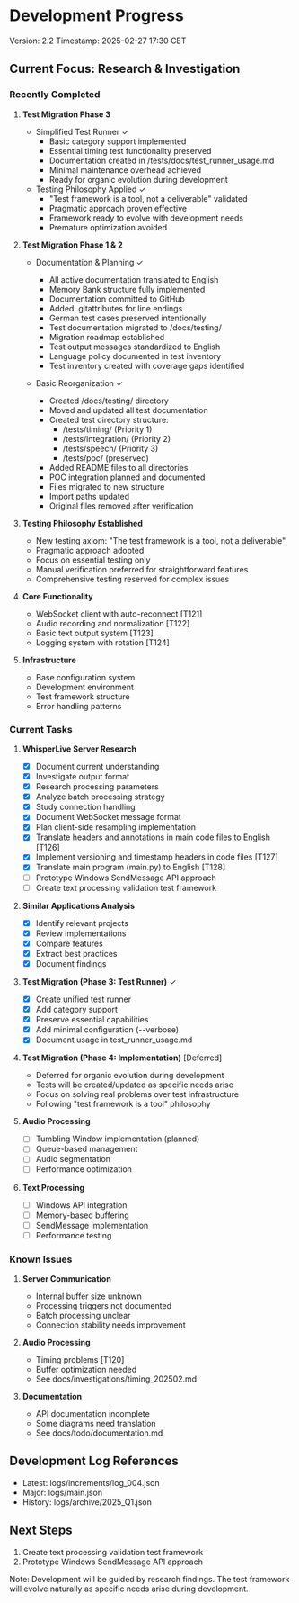 # Development Progress
Version: 2.2
Timestamp: 2025-02-27 17:30 CET

## Current Focus: Research & Investigation

### Recently Completed
1. **Test Migration Phase 3**
   - Simplified Test Runner ✓
     * Basic category support implemented
     * Essential timing test functionality preserved
     * Documentation created in /tests/docs/test_runner_usage.md
     * Minimal maintenance overhead achieved
     * Ready for organic evolution during development
   - Testing Philosophy Applied ✓
     * "Test framework is a tool, not a deliverable" validated
     * Pragmatic approach proven effective
     * Framework ready to evolve with development needs
     * Premature optimization avoided

1. **Test Migration Phase 1 & 2**
   - Documentation & Planning ✓
     * All active documentation translated to English
     * Memory Bank structure fully implemented
     * Documentation committed to GitHub
     * Added .gitattributes for line endings
     * German test cases preserved intentionally
     * Test documentation migrated to /docs/testing/
     * Migration roadmap established
     * Test output messages standardized to English
     * Language policy documented in test inventory
     * Test inventory created with coverage gaps identified

   - Basic Reorganization ✓
     * Created /docs/testing/ directory
     * Moved and updated all test documentation
     * Created test directory structure:
       - /tests/timing/ (Priority 1)
       - /tests/integration/ (Priority 2)
       - /tests/speech/ (Priority 3)
       - /tests/poc/ (preserved)
     * Added README files to all directories
     * POC integration planned and documented
     * Files migrated to new structure
     * Import paths updated
     * Original files removed after verification

2. **Testing Philosophy Established**
   - New testing axiom: "The test framework is a tool, not a deliverable"
   - Pragmatic approach adopted
   - Focus on essential testing only
   - Manual verification preferred for straightforward features
   - Comprehensive testing reserved for complex issues

3. **Core Functionality**
   - WebSocket client with auto-reconnect [T121]
   - Audio recording and normalization [T122]
   - Basic text output system [T123]
   - Logging system with rotation [T124]

4. **Infrastructure**
   - Base configuration system
   - Development environment
   - Test framework structure
   - Error handling patterns

### Current Tasks
1. **WhisperLive Server Research**
   - [x] Document current understanding
   - [x] Investigate output format
   - [x] Research processing parameters
   - [x] Analyze batch processing strategy
   - [x] Study connection handling
   - [x] Document WebSocket message format
   - [x] Plan client-side resampling implementation
   - [x] Translate headers and annotations in main code files to English [T126]
   - [x] Implement versioning and timestamp headers in code files [T127]
   - [x] Translate main program (main.py) to English [T128]
   - [ ] Prototype Windows SendMessage API approach
   - [ ] Create text processing validation test framework

2. **Similar Applications Analysis**
   - [x] Identify relevant projects
   - [x] Review implementations
   - [x] Compare features
   - [x] Extract best practices
   - [x] Document findings

3. **Test Migration (Phase 3: Test Runner)** ✓
   - [x] Create unified test runner
   - [x] Add category support
   - [x] Preserve essential capabilities
   - [x] Add minimal configuration (--verbose)
   - [x] Document usage in test_runner_usage.md

4. **Test Migration (Phase 4: Implementation)** [Deferred]
   - Deferred for organic evolution during development
   - Tests will be created/updated as specific needs arise
   - Focus on solving real problems over test infrastructure
   - Following "test framework is a tool" philosophy

5. **Audio Processing**
   - [ ] Tumbling Window implementation (planned)
   - [ ] Queue-based management
   - [ ] Audio segmentation
   - [ ] Performance optimization

6. **Text Processing**
   - [ ] Windows API integration
   - [ ] Memory-based buffering
   - [ ] SendMessage implementation
   - [ ] Performance testing

### Known Issues
1. **Server Communication**
   - Internal buffer size unknown
   - Processing triggers not documented
   - Batch processing unclear
   - Connection stability needs improvement

2. **Audio Processing**
   - Timing problems [T120]
   - Buffer optimization needed
   - See docs/investigations/timing_202502.md

3. **Documentation**
   - API documentation incomplete
   - Some diagrams need translation
   - See docs/todo/documentation.md

## Development Log References
- Latest: logs/increments/log_004.json
- Major: logs/main.json
- History: logs/archive/2025_Q1.json

## Next Steps
1. Create text processing validation test framework
2. Prototype Windows SendMessage API approach

Note: Development will be guided by research findings. The test framework will evolve naturally as specific needs arise during development.
